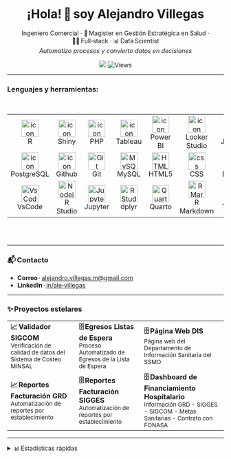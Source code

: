 <h1 align="center">¡Hola! 🙌 soy Alejandro Villegas</h1>
<p align="center">
  Ingeniero Comercial · 🏥 Magister en Gestión Estratégica en Salud · 🧑‍💻 Full‑stack · 📊 Data Scientist<br>
  <em>Automatizo procesos y convierto datos en decisiones</em>
</p>


<!-- Badges -->
<p align="center">
  <a href="https://www.linkedin.com/in/ale-villegas/"><img
    src="https://img.shields.io/badge/LinkedIn-AleVillegas-0A66C2?style=for-the-badge&logo=linkedin&logoColor=white"></a>
  <img src="https://komarev.com/ghpvc/?username=alevllgs&color=brightgreen&style=for-the-badge" alt="Views" />
</p>

---
<h3 align="left">
Lenguajes y herramientas:
</h3>

<table>
<div style="display: flex; align-items: flex-start; align: center">
<table align="center">
  <tr>
    <td align="center" width="96">
        <img src="https://www.r-project.org/Rlogo.png" alt="icon" width="40" height="40" />
      <br>R
    </td>
    <td align="center" width="96">
      <a href="https://shiny.rstudio.com/">
        <img src="https://upload.wikimedia.org/wikipedia/commons/b/bf/Shiny_hex_logo.svg" alt="icon" width="40" height="40"/>
      </a>
      <br>Shiny
    </td>
    <td align="center" width="96">
        <img src="https://upload.wikimedia.org/wikipedia/commons/2/27/PHP-logo.svg" alt="icon" width="40" height="40" />
      <br>PHP
    </td>
    <td align="center" width="96">
        <img src="https://user-images.githubusercontent.com/18670428/67620073-ca558e00-f7fa-11e9-9ea2-ed3a80c59210.png" alt="icon" width="40" height="40" />
      <br>Tableau
    </td>
    <td align="center" width="96">
        <img src="https://github.com/microsoft/PowerBI-Icons/blob/main/PNG/Power-BI.png" alt="icon" width="40" height="40" />
      <br>Power BI
    </td>
    <td align="center" width="96">
        <img src="https://www.gstatic.com/analytics-suite/header/suite/v2/ic_data_studio.svg" alt="icon" width="40" height="40" />
      <br>Looker Studio
    </td>
    <td align="center" width="96">
        <img src="https://techstack-generator.vercel.app/js-icon.svg" alt="icon" width="40" height="40" />
      <br>JavaScript
    </td>
    <td align="center" width="96">
        <img src="https://techstack-generator.vercel.app/react-icon.svg" alt="React" width="40" height="40" />
      <br>React
    </td>
    <td align="center" width="96">
        <img src="https://techstack-generator.vercel.app/python-icon.svg" alt="Python" width="40" height="40" />
      <br>Python
    </td>
  </tr>
  <tr>
  <td align="center" width="96">
        <img src="https://skillicons.dev/icons?i=postgres" alt="icon" width="40" height="40" />
      <br>PostgreSQL
    <td align="center" width="96">
        <img src="https://techstack-generator.vercel.app/github-icon.svg" alt="icon" width="40" height="40" />
      <br>Github
    </td>
    <td align="center" width="96"> 
        <img src="https://user-images.githubusercontent.com/25181517/192108372-f71d70ac-7ae6-4c0d-8395-51d8870c2ef0.png" width="40" height="40" alt="Git" />
      <br>Git
    </td>
    <td align="center"  width="96">
        <img src="https://techstack-generator.vercel.app/mysql-icon.svg" width="40" height="40" alt="MySQL" />
      <br>MySQL
    </td>
    <td align="center"  width="96">
        <img src="https://skillicons.dev/icons?i=html" width="40" height="40" alt="HTML5" />
      <br>HTML5
    </td>
    <td align="center" width="96">
        <img src="https://skillicons.dev/icons?i=css" width="40" height="40" alt="css" />
      <br>CSS
    </td>
    <td align="center"  width="96">
        <img src="https://skillicons.dev/icons?i=bootstrap" width="40" height="40" alt="bootstrap" />
      <br>Bootstrap
    </td>
    <td align="center" width="96">
        <img src="https://skillicons.dev/icons?i=nodejs" width="40" height="40" alt="Nodejs" />
      <br>Nodejs
    </td>
    <td align="center" width="96">
        <img src="https://www.vectorlogo.zone/logos/sqlite/sqlite-icon.svg"width="40" height="40" alt="SQLite" />
      <br>SQLite
    </td>
  </tr>
 <tr>
      <td align="center" width="96">
        <img src="https://skillicons.dev/icons?i=vscode" width="40" height="40" alt="VsCode" />
      <br>VsCode
    </td>
        <td align="center" width="96">
        <img src="https://pkgs.rstudio.com/rmarkdown/reference/figures/logo.png" width="40" height="40" alt="Nodejs" />
      <br>R Studio
      </td>
      </td>
    <td align="center" width="96">
        <img src="https://jupyter.org/assets/homepage/main-logo.svg" width="40" height="40" alt="Jupyter" />
      <br>Jupyter
    </td>
            <td align="center" width="96">
        <img src="https://dplyr.tidyverse.org/logo.png" width="40" height="40" alt="R Studio" />
      <br>dplyr
    </td>
              <td align="center" width="96">
        <img src="https://user-images.githubusercontent.com/1769619/195922332-4308bb3c-ccfd-47e6-b6a6-f48b94c22fcf.svg" width="40" height="40" alt="Quarto" />
      <br>Quarto
    </td>
              <td align="center" width="96">
        <img src="https://pkgs.rstudio.com/rmarkdown/reference/figures/logo.png" width="40" height="40" alt="R Markdown" />
      <br>R Markdown
  <td align="center" width="96">
      <a href="">
        <img src="https://upload.wikimedia.org/wikipedia/commons/f/ff/Tidyverse_hex_logo.png" alt="Tidyverse" width="40" height="40" />
      </a>
      <br>Tidyverse
    </td>
              <td align="center" width="96">
        <img src="https://ycphs.github.io/openxlsx/reference/figures/logo.png" width="40" height="40" alt="Openxlsx" />
      <br>Openxlsx
    </td>
    <td align="center" width="96">
        <img src="https://odbc.r-dbi.org/logo.png" width="40" height="40" alt="DBI" />
      <br>DBI
    </td>
 </tr>
</table>
<br><br>
</table>

---

### 📬 Contacto
- **Correo** · <alejandro.villegas.m@gmail.com>  
- **LinkedIn** · [in/ale‑villegas](https://www.linkedin.com/in/ale-villegas)

---

### ✨ Proyectos estelares
| | | |
|---|---|---|
|**📈 Validador SIGCOM**<br><sup>Verificación de calidad de datos del Sistema de Costeo MINSAL</sup>|**🗄️ Egresos Listas de Espera**<br><sup>Proceso Automatizado de Egresos de la Lista de Espera</sup>|**🗄️ Página Web DIS**<br><sup>Página web del Departamento de Información Sanitaria del SSMO</sup>
|**📈 Reportes Facturación GRD**<br><sup>Automatización de reportes por establecimiento</sup>|**🗄️ Reportes Facturación SIGGES**<br><sup>Automatización de reportes por establecimiento</sup>|**🗄️ Dashboard de Financiamiento Hospitalario**<br><sup>Información GRD - SIGGES - SIGCOM - Metas Sanitarias - Contrato con FONASA</sup>

---

<details>
<summary>📊 Estadísticas rápidas</summary>
<p align="left">
<img align="left" src="https://github-readme-stats.vercel.app/api/top-langs/?username=alevllgs&langs_count=10" alt="Top Languages">
</p>

<p>
&nbsp;<img align="center" src="https://github-readme-stats.vercel.app/api?username=alevllgs&show_icons=true&locale=en" alt="alevllgs" />
</p>
</details>

